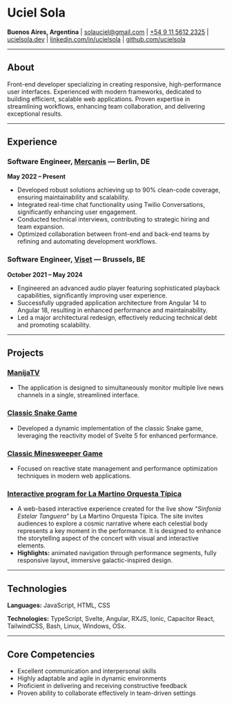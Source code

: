 # Uciel Sola

**Buenos Aires, Argentina** | [solauciel@gmail.com](mailto:solauciel@gmail.com) | [+54 9 11 5612 2325](tel:+54-911-5612-2325) | [ucielsola.dev](https://ucielsola.dev/) | [linkedin.com/in/ucielsola](https://linkedin.com/in/ucielsola) | [github.com/ucielsola](https://github.com/ucielsola)

---

## About

Front-end developer specializing in creating responsive, high-performance user interfaces. Experienced with modern frameworks, dedicated to building efficient, scalable web applications. Proven expertise in streamlining workflows, enhancing team collaboration, and delivering exceptional results.

---

## Experience

### Software Engineer, [Mercanis](https://mercanis.com/) — Berlin, DE

**May 2022 – Present**

- Developed robust solutions achieving up to 90% clean-code coverage, ensuring maintainability and scalability.
- Integrated real-time chat functionality using Twilio Conversations, significantly enhancing user engagement.
- Conducted technical interviews, contributing to strategic hiring and team expansion.
- Optimized collaboration between front-end and back-end teams by refining and automating development workflows.

### Software Engineer, [Viset](https://visetlab.com/) — Brussels, BE

**October 2021 – May 2024**

- Engineered an advanced audio player featuring sophisticated playback capabilities, significantly improving user experience.
- Successfully upgraded application architecture from Angular 14 to Angular 18, resulting in enhanced performance and maintainability.
- Led a major architectural redesign, effectively reducing technical debt and promoting scalability.

---

## Projects

### [ManijaTV](https://github.com/ucielsola/manija)

- The application is designed to simultaneously monitor multiple live news channels in a single, streamlined interface.

### [Classic Snake Game](https://github.com/ucielsola/snake)

- Developed a dynamic implementation of the classic Snake game, leveraging the reactivity model of Svelte 5 for enhanced performance.

### [Classic Minesweeper Game](https://github.com/ucielsola/minesweeper)

- Focused on reactive state management and performance optimization techniques in modern web applications.

### [Interactive program for La Martino Orquesta Típica](https://lmot.ar)

- A web-based interactive experience created for the live show *“Sinfonía Estelar Tanguera”* by La Martino Orquesta Típica. The site invites audiences to explore a cosmic narrative where each celestial body represents a key moment in the performance. It is designed to enhance the storytelling aspect of the concert with visual and interactive elements.
- **Highlights:** animated navigation through performance segments, fully responsive layout, immersive galactic-inspired design.

---

## Technologies

**Languages:** JavaScript, HTML, CSS

**Technologies:** TypeScript, Svelte, Angular, RXJS, Ionic, Capacitor React, TailwindCSS, Bash, Linux, Windows, OSx.

---

## Core Competencies

- Excellent communication and interpersonal skills
- Highly adaptable and agile in dynamic environments
- Proficient in delivering and receiving constructive feedback
- Proven ability to collaborate effectively in team-driven settings
